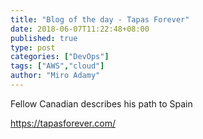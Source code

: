 ```yaml
---
title: "Blog of the day - Tapas Forever"
date: 2018-06-07T11:22:48+08:00
published: true
type: post
categories: ["DevOps"]
tags: ["AWS","cloud"]
author: "Miro Adamy"
---
```


Fellow Canadian describes his path to Spain

https://tapasforever.com/